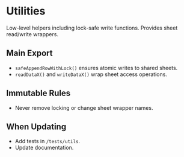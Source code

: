 # Utilities

Low-level helpers including lock-safe write functions.
Provides sheet read/write wrappers.

## Main Export
- `safeAppendRowWithLock()` ensures atomic writes to shared sheets.
- `readDataX()` and `writeDataX()` wrap sheet access operations.

## Immutable Rules
- Never remove locking or change sheet wrapper names.

## When Updating
- Add tests in `/tests/utils`.
- Update documentation.
